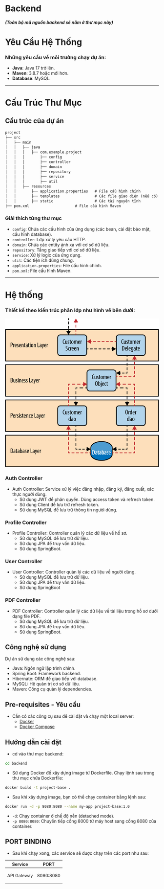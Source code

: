 # **Backend**
##### (Toàn bộ mã nguồn backend sẽ nằm ở thư mục này)
# **Yêu Cầu Hệ Thống**
### Những yêu cầu về môi trường chạy dự án:

- **Java**: Java 17 trở lên.
- **Maven**: 3.8.7 hoặc mới hơn.
- **Database**: MySQL.

---

# **Cấu Trúc Thư Mục**

## Cấu trúc của dự án

```plaintext
project
├── src
│   ├── main
│   │   ├── java
│   │   │   ├── com.example.project
│   │   │       ├── config         
│   │   │       ├── controller     
│   │   │       ├── domain         
│   │   │       ├── repository     
│   │   │       ├── service        
│   │   │       ├── util           
│   │   ├── resources
│   │       ├── application.properties   # File cấu hình chính
│   │       ├── templates                # Các file giao diện (nếu có)
│   │       ├── static                   # Các tài nguyên tĩnh
├── pom.xml                     # File cấu hình Maven
```
### Giải thích từng thư mục
- `config`: Chứa các cấu hình của ứng dụng (các bean, cài đặt bảo mật, cấu hình database).
- `controller`: Lớp xử lý yêu cầu HTTP.
- `domain`: Chứa các entity ánh xạ với cơ sở dữ liệu.
- `repository`: Tầng giao tiếp với cơ sở dữ liệu.
- `service`: Xử lý logic của ứng dụng.
- `util`: Các tiện ích dùng chung.
- `application.properties`: File cấu hình chính.
- `pom.xml`: File cấu hình Maven.
---
# Hệ thống
### Thiết kế theo kiến trúc phân lớp như hình vẽ bên dưới:
![img.png](architecture.png)

### Auth Controller
* Auth Controller: Service xử lý việc đăng nhập, đăng ký, đăng xuất, xác thực người dùng.
  * Sử dụng JWT để phân quyền. Dùng access token và refresh token.
  * Sử dụng Client để lưu trữ refresh token.
  * Sử dụng MySQL để lưu trữ thông tin người dùng.

### Profile Controller
* Profile Controller: Controller quản lý các dữ liệu về hồ sơ.
  * Sử dụng MySQL để lưu trữ dữ liệu.
  * Sử dụng JPA để truy vấn dữ liệu.
  * Sử dụng SpringBoot.

### User Controller
* User Controller: Controller quản lý các dữ liệu về người dùng.
  * Sử dụng MySQL để lưu trữ dữ liệu.
  * Sử dụng JPA để truy vấn dữ liệu.
  * Sử dụng SpringBoot

### PDF Controller
* PDF Controller: Controller quản lý các dữ liệu về tài liệu trong hồ sơ dưới dạng file PDF.
  * Sử dụng MySQL để lưu trữ dữ liệu.
  * Sử dụng JPA để truy vấn dữ liệu.
  * Sử dụng SpringBoot.

## Công nghệ sử dụng
Dự án sử dụng các công nghệ sau:
* Java: Ngôn ngữ lập trình chính.
* Spring Boot: Framework backend.
* Hibernate: ORM để giao tiếp với database.
* MySQL: Hệ quản trị cơ sở dữ liệu.
* Maven: Công cụ quản lý dependencies.

## Pre-requisites - Yêu cầu

-   Cần có các công cụ sau để cài đặt và chạy một local server:
    -   [Docker](https://docs.docker.com/get-docker/)
    -   [Docker Compose](https://docs.docker.com/compose/install/)

## Hướng dẫn cài đặt

-   cd vào thư mục backend:

```bash
cd backend
```

-   Sử dụng Docker để xây dựng image từ Dockerfile. Chạy lệnh sau trong thư mục chứa Dockerfile:

```bash
docker build -t project-base .
```

-   Sau khi xây dựng image, bạn có thể chạy container bằng lệnh sau:

```bash
docker run -d -p 8080:8080 --name my-app project-base:1.0
```
- `-d`: Chạy container ở chế độ nền (detached mode).
- `-p 8080:8080`: Chuyển tiếp cổng 8000 từ máy host sang cổng 8080 của container.


## PORT BINDING

-   Sau khi chạy xong, các service sẽ được chạy trên các port như sau:
<table>
<thead>
<th>
Service
</th>
<th>
PORT
</th>
</thead>
<tbody>
<tr>
<td>API Gateway</td>
<td>

8080:8080

</td>

</tr>
</tbody>
</table>